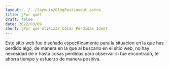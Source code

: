 ```yaml
---
layout: ../../layouts/BlogPostLayout.astro
title: ¿Por qué?
draft: false
date: 2022/03/09
short: ¿Por qué utilizar Cosas Perdidas Ideo?
---
```

Este sitio web fue diseñado especificamente para la situacion en la que has perdido algo, de manera en la que al buscarlo en el sitio web, no hay necesidad de ir hasta cosas perdidas para observar si fue encontrado, te ahorra tiempo y esfuerzo de manera positiva.